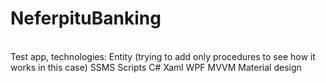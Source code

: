 # NeferpituBanking
<br>Test app, technologies:
Entity (trying to add only procedures to see how it works in this case)
SSMS Scripts
C#
Xaml
WPF
MVVM
Material design

